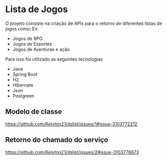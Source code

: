 # Lista de Jogos

O projeto consiste na criação de APIs para o retorno de diferentes listas de jogos como:
Ex: 
- Jogos de RPG
- Jogos de Esportes
- Jogos de Aventuras e ação

Para isso foi utilizado as seguintes tecnologias
- Java
- Spring Boot
- H2
- Hibernate
- Json
- Postgreen

## Modelo de classe
https://github.com/Kelyton21/dslist/issues/1#issue-3103772212

## Retorno do chamado do serviço
https://github.com/Kelyton21/dslist/issues/2#issue-3103778673
